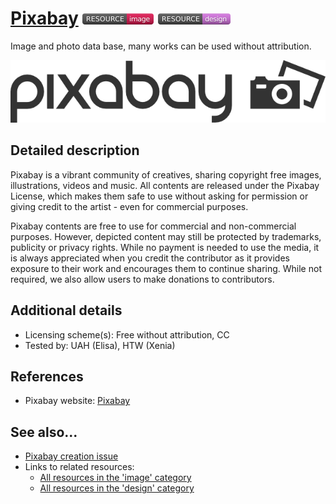 # [Pixabay](https://pixabay.com/)  [<img src="images/resource-image.png" align="bottom">](https://github.com/e-CLOSE/Toolbox/issues?q=label%3A02_RESOURCE+label%3Aimage) [<img src="images/resource-design.png" align="bottom">](https://github.com/e-CLOSE/Toolbox/issues?q=label%3A02_RESOURCE+label%3Adesign)

Image and photo data base, many works can be used without attribution.

[<img src="images/Pixabay.png" align="bottom" height="100" alt="Pixabay">](https://github.com/e-CLOSE/Toolbox/blob/main/Resources/Pixabay.md)

## Detailed description

Pixabay is a vibrant community of creatives, sharing copyright free images, illustrations, videos and music. All contents are released under the Pixabay License, which makes them safe to use without asking for permission or giving credit to the artist - even for commercial purposes.

Pixabay contents are free to use for commercial and non-commercial purposes. However, depicted content may still be protected by trademarks, publicity or privacy rights. While no payment is needed to use the media, it is always appreciated when you credit the contributor as it provides exposure to their work and encourages them to continue sharing. While not required, we also allow users to make donations to contributors.

## Additional details

- Licensing scheme(s): Free without attribution, CC
- Tested by: UAH (Elisa), HTW (Xenia)


## References

- Pixabay website: [Pixabay](https://pixabay.com/)


## See also...

- [Pixabay creation issue](https://github.com/e-CLOSE/Toolbox/issues/182)
- Links to related resources:
  - [All resources in the 'image' category](https://github.com/e-CLOSE/Toolbox/issues?q=label%3A02_RESOURCE+label%3Aimage)
  - [All resources in the 'design' category](https://github.com/e-CLOSE/Toolbox/issues?q=label%3A02_RESOURCE+label%3Adesign)
